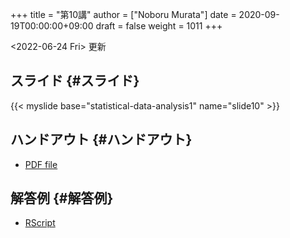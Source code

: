 +++
title = "第10講"
author = ["Noboru Murata"]
date = 2020-09-19T00:00:00+09:00
draft = false
weight = 1011
+++

<span class="timestamp-wrapper"><span class="timestamp">&lt;2022-06-24 Fri&gt; </span></span> 更新


## スライド {#スライド}

{{< myslide base="statistical-data-analysis1" name="slide10" >}}


## ハンドアウト {#ハンドアウト}

-   [PDF file](https://noboru-murata.github.io/statistical-data-analysis1/pdfs/slide10.pdf)


## 解答例 {#解答例}

-   [RScript](https://noboru-murata.github.io/statistical-data-analysis1/code/slide10.R)